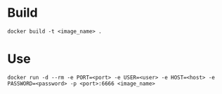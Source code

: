 # Build

```
docker build -t <image_name> . 
```

# Use

```
docker run -d --rm -e PORT=<port> -e USER=<user> -e HOST=<host> -e PASSWORD=<password> -p <port>:6666 <image_name>
```

